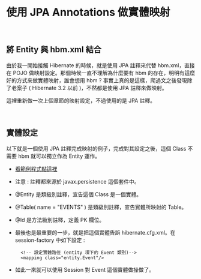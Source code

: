 # 使用 JPA Annotations 做實體映射

<br>

## 將 Entity 與 hbm.xml 結合

由於我一開始接觸 Hibernate 的時候，就是使用 JPA 註釋來代替 hbm.xml，直接在 POJO 做映射設定。那個時候一直不理解為什麼要有 hbm 的存在，明明有這麼好的方式來做實體映射，誰會想用 hbm ? 事實上真的是這樣，爬過文之後發現除了老案子 ( Hibernate 3.2 以前 )，不然都是使用 JPA 註釋來做映射。

這裡重新做一次上個章節的映射設定，不過使用的是 JPA 註釋。

<br>

## 實體設定

以下就是一個使用 JPA 註釋完成映射的例子，完成對其設定之後，這個 Class 不需要 hbm 就可以獨立作為 Entity 運作。

* [看範例程式點這裡](../AnnotationsMapping/src/main/java/entity/Event.java)

* 注意 : 註釋都來源於 javax.persistence 這個套件中。

* @Entity 是類級別註釋，宣告這個 Class 是一個實體。

* @Table( name = "EVENTS" ) 是類級別註釋，宣告實體所映射的 Table。

* @Id 是方法級別註釋，定義 PK 欄位。 

* 最後也是最重要的一步，就是把這個實體告訴 hibernate.cfg.xml。在 session-factory 中如下設定 : 

        <!-- 設定實體路徑 (entity 項下的 Event 類別)-->
        <mapping class="entity.Event"/>

* 如此一來就可以使用 Session 對 Event 這個實體做操做了。
